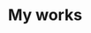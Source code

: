 ---
title: My works
description: Web development, Graphic design, WebApps creation. My work for different brands and companies
---